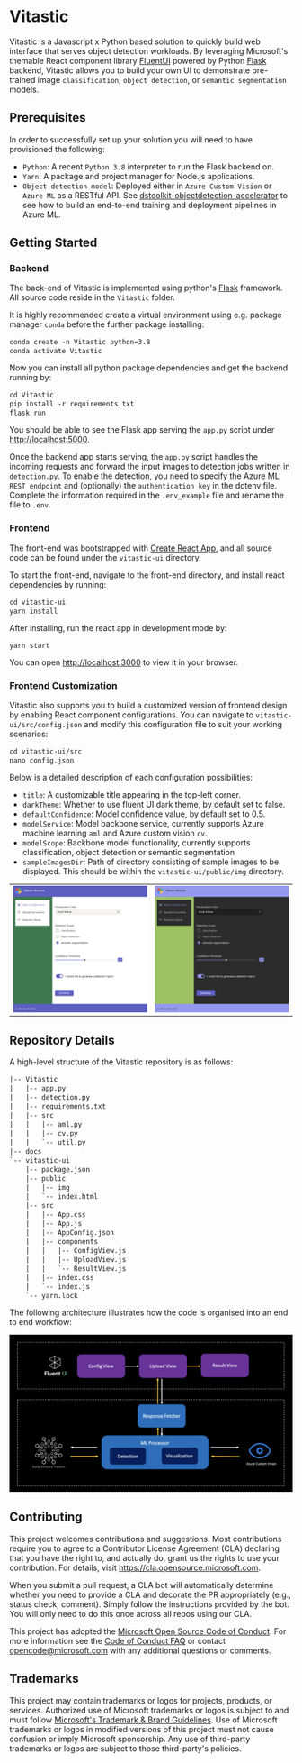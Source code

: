 # Vitastic

Vitastic is a Javascript x Python based solution to quickly build web interface that serves object detection
workloads. By leveraging Microsoft's themable React component library [FluentUI](https://fluentsite.z22.web.core.windows.net/0.60.1) 
powered by Python [Flask](https://flask.palletsprojects.com) backend, Vitastic allows you to build your own UI to demonstrate
pre-trained image `classification`, `object detection`, or `semantic segmentation` models.


## Prerequisites
In order to successfully set up your solution you will need to have provisioned the following:

* `Python`: A recent `Python 3.8` interpreter to run the Flask backend on.
* `Yarn`: A package and project manager for Node.js applications.
* `Object detection model`: Deployed either in `Azure Custom Vision` or `Azure ML` as a RESTful API.
See [dstoolkit-objectdetection-accelerator](https://github.com/microsoft/dstoolkit-objectdetection-tensorflow-azureml) 
to see how to build an end-to-end training and deployment pipelines in Azure ML.


## Getting Started
### Backend
The back-end of Vitastic is implemented using python's [Flask](https://flask.palletsprojects.com) framework. All 
source code reside in the `Vitastic` folder. 

It is highly recommended create a virtual environment using e.g. package manager `conda` before the further package installing:
```
conda create -n Vitastic python=3.8
conda activate Vitastic
```
Now you can install all python package dependencies and get the backend running by:
```
cd Vitastic
pip install -r requirements.txt
flask run
```
You should be able to see the Flask app serving the `app.py` script under [http://localhost:5000](http://localhost:5000).

Once the backend app starts serving, the `app.py` script handles the incoming requests and forward the input images to 
detection jobs written in `detection.py`. To enable the detection, you need to specify the Azure ML `REST endpoint` and
(optionally) the `authentication key` in the dotenv file. Complete the information required in the `.env_example` file 
and rename the file to `.env`.

### Frontend
The front-end was bootstrapped with [Create React App](https://github.com/facebook/create-react-app), and all source code
can be found under the `vitastic-ui` directory. 

To start the front-end, navigate to the front-end directory, and install react dependencies by running:
```
cd vitastic-ui
yarn install
```
After installing, run the react app in development mode by:
```
yarn start
```
You can open [http://localhost:3000](http://localhost:3000) to view it in your browser.

### Frontend Customization
Vitastic also supports you to build a customized version of frontend design by enabling React component configurations.
You can navigate to `vitastic-ui/src/config.json` and modify this configuration file to suit your working scenarios:
```
cd vitastic-ui/src
nano config.json
```

Below is a detailed description of each configuration possibilities:
* `title`: A customizable title appearing in the top-left corner.
* `darkTheme`: Whether to use fluent UI dark theme, by default set to false.
* `defaultConfidence`: Model confidence value, by default set to 0.5.
* `modelService`: Model backbone service, currently supports Azure machine learning `aml` and Azure custom vision `cv`.
* `modelScope`: Backbone model functionality, currently supports classification, object detection or semantic segmentation
* `sampleImagesDir`: Path of directory consisting of sample images to be displayed. This should be within the `vitastic-ui/public/img` directory.

<table><tr>
<td> <img src="./docs/light_theme.jpg" alt="Drawing" /> </td>
<td> <img src="./docs/dark_theme.jpg" alt="Drawing" /> </td>
</tr></table>

## Repository Details 
A high-level structure of the Vitastic repository is as follows:
```
|-- Vitastic
|   |-- app.py
|   |-- detection.py
|   |-- requirements.txt
|   |-- src
|   |   |-- aml.py
|   |   |-- cv.py
|   |   `-- util.py
|-- docs
`-- vitastic-ui
	|-- package.json
    |-- public
    |   |-- img
    |   `-- index.html
    |-- src
    |   |-- App.css
    |   |-- App.js
    |   |-- AppConfig.json
    |   |-- components
    |   |   |-- ConfigView.js
    |   |   |-- UploadView.js
    |   |   `-- ResultView.js
    |   |-- index.css
    |   `-- index.js
    `-- yarn.lock
```

The following architecture illustrates how the code is organised into an end to end workflow:

![drawing](./docs/architecture.jpg)




## Contributing

This project welcomes contributions and suggestions.  Most contributions require you to agree to a
Contributor License Agreement (CLA) declaring that you have the right to, and actually do, grant us
the rights to use your contribution. For details, visit https://cla.opensource.microsoft.com.

When you submit a pull request, a CLA bot will automatically determine whether you need to provide
a CLA and decorate the PR appropriately (e.g., status check, comment). Simply follow the instructions
provided by the bot. You will only need to do this once across all repos using our CLA.

This project has adopted the [Microsoft Open Source Code of Conduct](https://opensource.microsoft.com/codeofconduct/).
For more information see the [Code of Conduct FAQ](https://opensource.microsoft.com/codeofconduct/faq/) or
contact [opencode@microsoft.com](mailto:opencode@microsoft.com) with any additional questions or comments.

## Trademarks

This project may contain trademarks or logos for projects, products, or services. Authorized use of Microsoft 
trademarks or logos is subject to and must follow 
[Microsoft's Trademark & Brand Guidelines](https://www.microsoft.com/en-us/legal/intellectualproperty/trademarks/usage/general).
Use of Microsoft trademarks or logos in modified versions of this project must not cause confusion or imply Microsoft sponsorship.
Any use of third-party trademarks or logos are subject to those third-party's policies.
